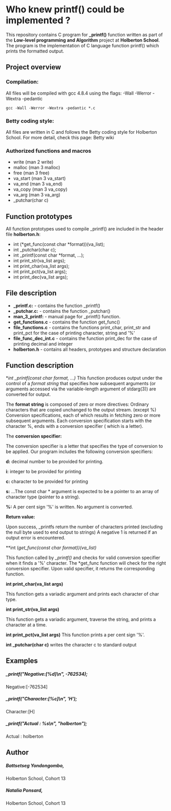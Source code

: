 # Who knew  printf() could be implemented ?

This repository contains C program for **_printf()** function written as part of the **Low-level programming and Algorithm** project at **Holberton School**. The program is the implementation of C language function printf() which prints the formatted output.


## Project overview

### Compilation:

All files will be compiled with gcc 4.8.4 using the flags:  -Wall -Werror -Wextra -pedantic

    gcc -Wall -Werror -Wextra -pedantic *.c

### Betty coding style:

All files are written in C and follows the Betty coding style for Holberton School. For more detail, check this page:
Betty wiki

### Authorized functions and macros

* write (man 2 write)
* malloc (man 3 malloc)
* free (man 3 free)
* va_start (man 3 va_start)
* va_end (man 3 va_end)
* va_copy (man 3 va_copy)
* va_arg (man 3 va_arg)
* _putchar(char c)

## Function prototypes

All function prototypes used to compile _printf() are included in the header file **holberton.h**:
*    int (*get_func(const char *format))(va_list);
*    int _putchar(char c);
*    int _printf(const char *format, ...);
*    int print_str(va_list args);
*    int print_char(va_list args);
*    int print_pct(va_list args);
*    int print_dec(va_list args);

## File description

* **_printf.c:** - contains the function _printf()
* **_putchar.c:** - contains the function _putchar()
* **man_3_printf:** - manual page for  _printf() function.
* **get_functions.c** - contains the function get_func()
* **file_functions.c** - contains the functions print_char, print_str and print_pct for the case of printing character, string and '%'
* **file_func_dec_int.c** - contains the function print_dec for the case of printing decimal and integer
* **holberton.h** - contains all headers, prototypes and structure declaration

## Function description

**int _printf(const char *format, ...)**
This function produces output under the control of a *format string* that specifies how subsequent arguments (or arguments accessed via the variable-length argument of stdarg(3)) are converted for output.

The **format string** is composed of zero or more directives:
Ordinary characters that are copied unchanged to the output stream. (except %)
Conversion specifications, each of which results in fetching zero or more subsequent arguments. Each conversion specification starts with the character %, ends with a conversion specifier ( which is a letter).


The **conversion specifier:**


The conversion specifier is a letter that specifies the type of conversion to be applied. Our program includes the following conversion   specifiers:

**d:**	   decimal number to be provided for printing.

**i:**	   integer to be provided for printing

**c:**	   character to be provided for printing

**s:**	...The const char * argument is expected to be a pointer to an array of character type (pointer to a string).

**%:**	    A per cent sign '%' is written. No argument is converted.

**Return value:**

Upon success, _printfs return the number of characters printed (excluding the null byte used to end output to strings)
A negative 1 is returned if an output error is encountered.

**int (*get_func(const char *format))(va_list)**

This function called by *_printf()* and checks for valid conversion specifier when it finds a '%' character. The *get_func function will check for the right conversion specifier. Upon valid specifier, it returns the corresponding function.

**int print_char(va_list args)**

This function gets a variadic argument and prints each character of char type.

**int print_str(va_list args)**

This function gets a variadic argument, traverse the string, and prints a character at a time. 

**int print_pct(va_list args)**
This function prints a per cent sign '%'.

**int _putchar(char c)**
writes the character c to standard output

## Examples

##### _printf("Negative:[%d]\n", -762534);
Negative:[-762534]

##### _printf("Character:[%c]\n", 'H');
Character:[H]

##### _printf("Actual     : %s\n", "holberton");
Actual     : holberton

## Author
##### Battsetseg Yondongombo,
Holberton School, Cohort 13
##### Natalia Ponsard,
Holberton School, Cohort 13